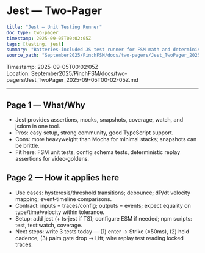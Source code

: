 Jest — Two‑Pager
================

```yaml
title: "Jest — Unit Testing Runner"
doc_type: two-pager
timestamp: 2025-09-05T00:02:05Z
tags: [testing, jest]
summary: "Batteries‑included JS test runner for FSM math and deterministic replay; great DX, easy CI."
source_path: "September2025/PinchFSM/docs/two-pagers/Jest_TwoPager_2025-09-05T00-02-05Z.md"
```

Timestamp: 2025-09-05T00:02:05Z  
Location: September2025/PinchFSM/docs/two-pagers/Jest_TwoPager_2025-09-05T00-02-05Z.md

---

Page 1 — What/Why
------------------

- Jest provides assertions, mocks, snapshots, coverage, watch, and jsdom in one tool.
- Pros: easy setup, strong community, good TypeScript support.
- Cons: more heavyweight than Mocha for minimal stacks; snapshots can be brittle.
- Fit here: FSM unit tests, config schema tests, deterministic replay assertions for video‑goldens.

Page 2 — How it applies here
----------------------------

- Use cases: hysteresis/threshold transitions; debounce; dP/dt velocity mapping; event‑timeline comparisons.
- Contract: inputs = traces/config; outputs = events; expect equality on type/time/velocity within tolerance.
- Setup: add jest (+ ts‑jest if TS); configure ESM if needed; npm scripts: test, test:watch, coverage.
- Next steps: write 3 tests today — (1) enter → Strike (≥50ms), (2) held cadence, (3) palm gate drop → Lift; wire replay test reading locked traces.
